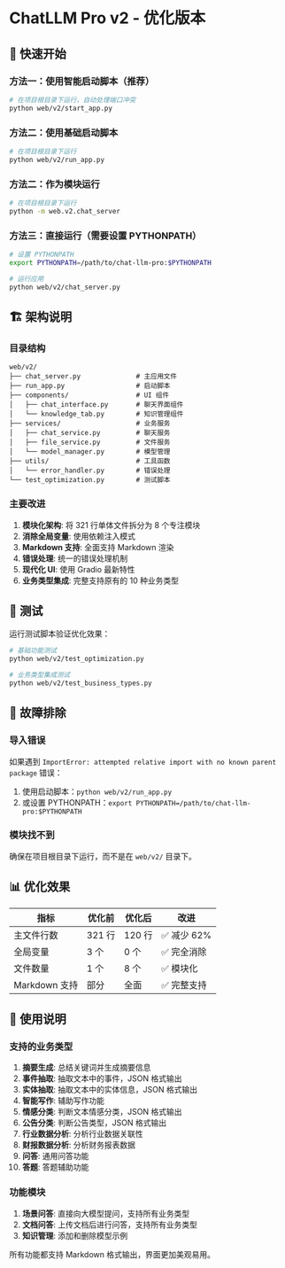 # ChatLLM Pro v2 - 优化版本

## 🚀 快速开始

### 方法一：使用智能启动脚本（推荐）
```bash
# 在项目根目录下运行，自动处理端口冲突
python web/v2/start_app.py
```

### 方法二：使用基础启动脚本
```bash
# 在项目根目录下运行
python web/v2/run_app.py
```

### 方法二：作为模块运行
```bash
# 在项目根目录下运行
python -m web.v2.chat_server
```

### 方法三：直接运行（需要设置 PYTHONPATH）
```bash
# 设置 PYTHONPATH
export PYTHONPATH=/path/to/chat-llm-pro:$PYTHONPATH

# 运行应用
python web/v2/chat_server.py
```

## 🏗️ 架构说明

### 目录结构
```
web/v2/
├── chat_server.py              # 主应用文件
├── run_app.py                  # 启动脚本
├── components/                 # UI 组件
│   ├── chat_interface.py       # 聊天界面组件
│   └── knowledge_tab.py        # 知识管理组件
├── services/                   # 业务服务
│   ├── chat_service.py         # 聊天服务
│   ├── file_service.py         # 文件服务
│   └── model_manager.py        # 模型管理
├── utils/                      # 工具函数
│   └── error_handler.py        # 错误处理
└── test_optimization.py        # 测试脚本
```

### 主要改进

1. **模块化架构**: 将 321 行单体文件拆分为 8 个专注模块
2. **消除全局变量**: 使用依赖注入模式
3. **Markdown 支持**: 全面支持 Markdown 渲染
4. **错误处理**: 统一的错误处理机制
5. **现代化 UI**: 使用 Gradio 最新特性
6. **业务类型集成**: 完整支持原有的 10 种业务类型

## 🧪 测试

运行测试脚本验证优化效果：
```bash
# 基础功能测试
python web/v2/test_optimization.py

# 业务类型集成测试
python web/v2/test_business_types.py
```

## 🔧 故障排除

### 导入错误
如果遇到 `ImportError: attempted relative import with no known parent package` 错误：

1. 使用启动脚本：`python web/v2/run_app.py`
2. 或设置 PYTHONPATH：`export PYTHONPATH=/path/to/chat-llm-pro:$PYTHONPATH`

### 模块找不到
确保在项目根目录下运行，而不是在 `web/v2/` 目录下。

## 📊 优化效果

| 指标 | 优化前 | 优化后 | 改进 |
|------|--------|--------|------|
| 主文件行数 | 321 行 | 120 行 | ✅ 减少 62% |
| 全局变量 | 3 个 | 0 个 | ✅ 完全消除 |
| 文件数量 | 1 个 | 8 个 | ✅ 模块化 |
| Markdown 支持 | 部分 | 全面 | ✅ 完整支持 |

## 🎯 使用说明

### 支持的业务类型

1. **摘要生成**: 总结关键词并生成摘要信息
2. **事件抽取**: 抽取文本中的事件，JSON 格式输出
3. **实体抽取**: 抽取文本中的实体信息，JSON 格式输出
4. **智能写作**: 辅助写作功能
5. **情感分类**: 判断文本情感分类，JSON 格式输出
6. **公告分类**: 判断公告类型，JSON 格式输出
7. **行业数据分析**: 分析行业数据关联性
8. **财报数据分析**: 分析财务报表数据
9. **问答**: 通用问答功能
10. **答题**: 答题辅助功能

### 功能模块

1. **场景问答**: 直接向大模型提问，支持所有业务类型
2. **文档问答**: 上传文档后进行问答，支持所有业务类型
3. **知识管理**: 添加和删除模型示例

所有功能都支持 Markdown 格式输出，界面更加美观易用。
